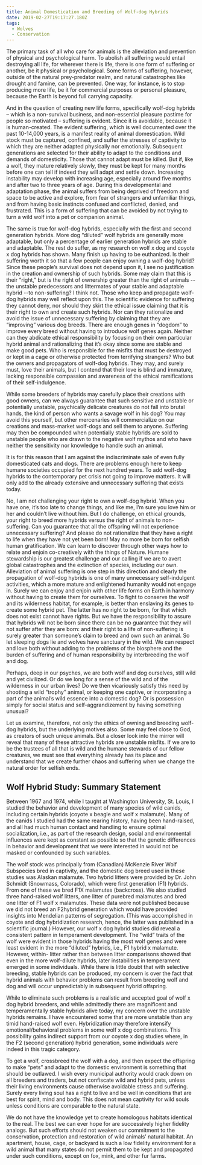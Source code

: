 ```yaml
---
title: Animal Domestication and Breeding of Wolf-dog Hybrids
date: 2019-02-27T19:17:27.180Z
tags:
  - Wolves
  - Conservation
---
```

The primary task of all who care for animals is the alleviation and prevention of physical and psychological harm. To abolish all suffering would entail destroying all life, for wherever there is life, there is one form of suffering or another, be it physical or psychological. Some forms of suffering, however, outside of the natural prey-predator realm, and natural catastrophes like drought and famine, can be prevented. One way, for instance, is to stop producing more life, be it for commercial purposes or personal pleasure, because the Earth is beyond full carrying capacity.

And in the question of creating new life forms, specifically wolf-dog hybrids – which is a non-survival  business, and non-essential pleasure pastime for people so motivated – suffering is evident. Since it is avoidable, because it is human-created. The evident suffering, which is well documented over the past 10-14,000 years, is a manifest reality of animal domestication. Wild stock must be captured, confined, and suffer the stresses of captivity to which they are neither adapted physically nor emotionally. Subsequent generations are selected for their ability to adapt to the conditions and demands of domesticity. Those that cannot adapt must be killed. But if, like a wolf, they mature relatively slowly, they must be kept for many months before one can tell if indeed they will adapt and settle down. Increasing instability may develop with increasing age, especially around five months and after two to three years of age. During this developmental and adaptation phase, the animal suffers  from being deprived of freedom and space to be active and explore, from fear of strangers and unfamiliar things, and from having basic instincts confused and conflicted, denied, and frustrated. This is a form of suffering that can be avoided by not trying to turn a wild wolf into a pet or companion animal.

The same is true for wolf-dog hybrids, especially with the first and second generation hybrids. More dog “diluted” wolf hybrids are generally more adaptable, but only a percentage of earlier generation hybrids are stable and adaptable. The rest do suffer, as my research on wolf x dog and coyote x dog hybrids has shown. Many finish up having to be euthanized. Is their suffering worth it so that a few people can enjoy owning a wolf-dog hybrid? Since these people’s survival does not depend upon it, I see no justification in the creation and ownership of such hybrids. Some may claim that this is their “right,” but is the right of ownership greater than the right of animals -- the unstable predecessors and littermates of your stable and adaptable hybrid --to non-suffering? I think not. Those who keep and propagate wolf-dog hybrids may well reflect upon this. The scientific evidence for suffering they cannot deny, nor should they skirt the ethical issue claiming that it is their right to own and create such hybrids. Nor can they rationalize and avoid the issue of unnecessary suffering by claiming that they are “improving” various dog breeds. There are enough genes in “dogdom” to improve every breed without having to introduce wolf genes again. Neither can they abdicate ethical responsibility by focusing on their own particular hybrid animal and rationalizing that it’s okay since some are stable and make good pets. Who is responsible for the misfits that must be destroyed or kept in a cage or otherwise protected from terrifying strangers? Who but the owners and propagators of wolf-dog hybrids. They may, and surely must, love their animals, but I contend that their love is blind and immature, lacking responsible compassion and awareness of the ethical ramifications of their self-indulgence.

While some breeders of hybrids may carefully place their creations with good owners, can we always guarantee that such sensitive and unstable or potentially unstable, psychically delicate creatures do not fall into brutal hands, the kind of person who wants a savage wolf in his dog?  You may avoid this yourself, but other mercenaries will commercialize on our creations and mass-market wolf-dogs and sell them to anyone. Suffering may then be compounded when potentially stable hybrids are sold to unstable people who are drawn to the negative wolf mythos and who have neither the sensitivity nor knowledge to handle such an animal.

It is for this reason that I am against the indiscriminate sale of even fully domesticated cats and dogs. There are problems enough here to keep humane societies occupied for the next hundred years. To add wolf-dog hybrids to the contemporary pet crisis not going to improve matters. It will only add to the already extensive and unnecessary suffering that exists today.

No, I am not challenging your right to own a wolf-dog hybrid. When you have one, it’s too late to change things, and like me, I’m sure you love him or her and couldn’t live without him. But I do challenge, on ethical grounds, your right to breed more hybrids versus the right of animals to non-suffering. Can you guarantee that all the offspring will not experience unnecessary suffering? And please do not rationalize that they have a right to life when they have not yet been born! May no more be born for selfish human gratification. We can learn to discover through other ways how to relate and enjoin co-creatively with the things of Nature. Humane stewardship is our greatest challenge and our calling if we are to avert global catastrophes and the extinction of species, including our own. Alleviation of animal suffering is one step in this direction and clearly the propagation of wolf-dog hybrids is one of many unnecessary self-indulgent activities, which a more mature and enlightened humanity would not engage in. Surely we can enjoy and enjoin with other life forms on Earth in harmony without having to create them for ourselves.  To fight to conserve the wolf and its wilderness habitat, for example, is better than enslaving its genes to create some hybrid pet. The latter has no right to be born, for that which does not exist cannot have rights. But we have the responsibility to assure that hybrids will not be born since there can be no guarantee that they will not suffer after they are born: and their right to a life of non-suffering is surely greater than someone’s claim to breed and own such an animal. So let sleeping dogs lie and wolves have sanctuary in the wild. We can respect and love both without adding to the problems of the biosphere and the burden of suffering and of human responsibility by interbreeding the wolf and dog.

Perhaps, deep in our psyches, we are both wolf and dog ourselves, still wild and yet civilized. Or do we long for a sense of the wild and of the wilderness in our urban lives? Do we then vicariously satisfy this need by shooting a wild “trophy” animal, or keeping one captive, or incorporating a part of the animal’s wild essence into a domestic dog? Or is possession simply for social status and self-aggrandizement by having something unusual?

Let us examine, therefore, not only the ethics of owning and breeding wolf-dog hybrids, but the underlying motives also. Some may feel close to God, as creators of such unique animals. But a closer look into the mirror will reveal that many of these attractive hybrids are unstable misfits. If we are to be the trustees of all that is wild and the humane stewards of our fellow creatures, we must see that everything already has its place and understand that we create further chaos and suffering when we change the natural order for selfish ends.

## Wolf Hybrid Study: Summary Statement

Between 1967 and 1974, while I taught at Washington University, St. Louis, I studied the behavior and development of many species of wild canids, including certain hybrids (coyote x beagle and wolf x malamute). Many of the canids I studied had the same rearing history, having been hand-raised, and all had much human contact and handling to ensure optimal socialization, i.e., as part of the research design, social and environmental influences were kept as constant as possible so that the genetic differences in behavior and development that we were interested in would not be masked or confounded by such variables.

The wolf stock was principally from (Canadian) McKenzie River Wolf Subspecies bred in captivity, and the domestic dog breed used in these studies was Alaskan malamute. Two hybrid litters were provided by Dr. John Schmidt (Snowmass, Colorado), which were first generation (F1) hybrids. From one of these we bred F1X malamutes (backcross). We also studied three hand-raised wolf litters, one litter of purebred malamutes and bred one litter of F1 wolf x malamutes. These data were not published because we did not breed an F2hybrid generation which would have provided insights into Mendelian patterns of segregation. (This was accomplished in coyote and dog hybridization research, hence, the latter was published in a scientific journal.) However, our wolf x dog hybrid studies did reveal a consistent pattern in temperament development. The “wild” traits of the wolf were evident in those hybrids having the most wolf genes and were least evident in the more “diluted” hybrids, i.e., F1 hybrid x malamute. However,  within-  litter rather than between litter comparisons showed that even in the more wolf-dilute hybrids, later instabilities in temperament emerged in some individuals. While there is little doubt that with selective breeding, stable hybrids can be produced, my concern is over the fact that hybrid animals with behavior problems can result from breeding wolf and dog and will occur unpredictably in subsequent hybrid offspring.

While to eliminate such problems is a realistic and accepted goal of wolf x dog hybrid breeders, and while admittedly there are magnificent and temperamentally stable hybrids alive today, my concern over the unstable hybrids remains. I have encountered some that are more unstable than any timid hand-raised wolf even. Hybridization may therefore intensify emotional/behavioral problems in some wolf x dog combinations. This possibility gains indirect support from our coyote x dog studies where, in the F2 (second generation) hybrid generation, some individuals were indeed in this tragic category.

To get a wolf, crossbreed the wolf with a dog, and then expect the offspring to make “pets” and adapt to the domestic environment is something that should be outlawed. I wish every municipal authority would crack down on all breeders and traders, but not confiscate wild and hybrid pets, unless their living environments cause otherwise avoidable stress and suffering. Surely every living soul has a right to live and be well in conditions that are best for spirit, mind and body. This does not mean captivity for wild souls unless conditions are comparable to the natural state.

We do not have the knowledge yet to create homologous habitats identical to the real. The best we can ever hope for are successively higher fidelity analogs. But such efforts should not weaken our commitment to the conservation, protection and restoration of wild animals’ natural habitat.  An apartment, house, cage, or backyard is such a low fidelity environment for a wild animal that many states do not permit them to be kept and propagated under such conditions, except on fox, mink, and other fur farms.
